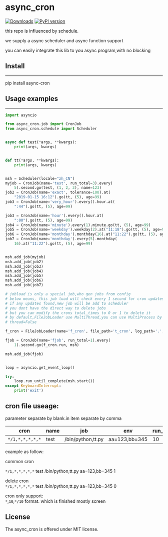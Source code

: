 # async_cron
[![Downloads](https://pepy.tech/badge/async-cron)](https://pepy.tech/project/async-cron)
[![PyPI version](https://badge.fury.io/py/async-cron.svg)](https://badge.fury.io/py/async-cron)

this repo is influenced by schedule.

we supply a async scheduler and async function support

you can easily integrate this lib to you async program,with no blocking

## Install

--------------

pip install async-cron

## Usage examples

--------------


```python
import asyncio

from async_cron.job import CronJob
from async_cron.schedule import Scheduler


async def test(*args, **kwargs):
    print(args, kwargs)


def tt(*args, **kwargs):
    print(args, kwargs)


msh = Scheduler(locale="zh_CN")
myjob = CronJob(name='test', run_total=3).every(
    5).second.go(test, (1, 2, 3), name=123)
job2 = CronJob(name='exact', tolerance=100).at(
    "2019-01-15 16:12").go(tt, (5), age=99)
job3 = CronJob(name='very_hour').every().hour.at(
    ":44").go(tt, (5), age=99)

job3 = CronJob(name='hour').every().hour.at(
    ":00").go(tt, (5), age=99)
job4 = CronJob(name='minute').every(1).minute.go(tt, (5), age=99)
job5 = CronJob(name='weekday').weekday(2).at("11:18").go(tt, (5), age=99)
job6 = CronJob(name='monthday').monthday(16).at("11:22").go(tt, (5), age=99)
job7 = CronJob(name='monthday').every(5).monthday(
    16).at("11:22").go(tt, (5), age=99)


msh.add_job(myjob)
msh.add_job(job2)
msh.add_job(job3)
msh.add_job(job4)
msh.add_job(job5)
msh.add_job(job6)
msh.add_job(job7)

# jobload is only a special job,who gen jobs from config
# below means, this job load will check every 1 second for cron updates
# if any updates found,new job will be add to scheduler
# you dont have the direct way to delete jobs
# but you can modify the crons total_times to 0 or 1 to delete it
# by default,FileJobLoader use MultiThread,you can use MultiProcess by add
# thread=False

f_cron = FileJobLoader(name='f_cron', file_path='t_cron', log_path='.',thread=False)

fjob = CronJob(name='fjob', run_total=1).every(
    1).second.go(f_cron.run, msh)

msh.add_job(fjob)


loop = asyncio.get_event_loop()

try:
    loop.run_until_complete(msh.start())
except KeyboardInterrupt:
    print('exit')
```

## cron file useage:

parameter separate by blank.in item separate by comma

cron|name|job|env|run_times
-|-|-|-|-
`*/1,*,*,*,*,*`|test|/bin/python,tt.py|aa=123,bb=345|10

example as follow:

common cron 

`*/1,*,*,*,*,*` test /bin/python,tt.py aa=123,bb=345 1

delete cron  
`*/1,*,*,*,*,*` test /bin/python,tt.py aa=123,bb=345 0

cron only support:  
 `*`,`10`,`*/10` format. which is finished mostly screen


License
-------

The async_cron is offered under MIT license.

